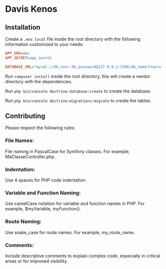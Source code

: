 # Davis Kenos

## Installation

Create a `.env.local` file inside the root directory with the following information customized to your needs:


```ini
APP_ENV=dev
APP_SECRET=app_secret

DATABASE_URL="mysql://db_user:db_password@127.0.0.1:3306/db_name?charset=utf8"
```
Run `composer install` inside the root directory, this will create a vendor directory with the dependencies.

Run `php bin/console doctrine:database:create` to create the database.

Run `php bin/console doctrine:migrations:migrate` to create the tables.

## Contributing

Please respect the following rules:

### File Names:

File naming in PascalCase for Symfony classes. For example, MaClasseController.php.

### Indentation:

Use 4 spaces for PHP code indentation.

### Variable and Function Naming:

Use camelCase notation for variable and function names in PHP. For example, $myVariable, myFunction().

### Route Naming:

Use snake_case for route names. For example, my_route_name.

### Comments:

Include descriptive comments to explain complex code, especially in critical areas or for improved visibility.